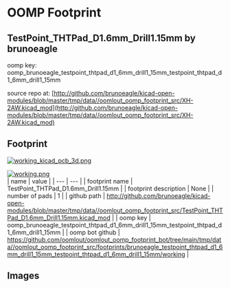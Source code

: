 # OOMP Footprint  
## TestPoint_THTPad_D1.6mm_Drill1.15mm  by brunoeagle  
  
oomp key: oomp_brunoeagle_testpoint_thtpad_d1_6mm_drill1_15mm_testpoint_thtpad_d1_6mm_drill1_15mm  
  
source repo at: [http://github.com/brunoeagle/kicad-open-modules/blob/master/tmp/data//oomlout_oomp_footprint_src/XH-2AW.kicad_mod](http://github.com/brunoeagle/kicad-open-modules/blob/master/tmp/data//oomlout_oomp_footprint_src/XH-2AW.kicad_mod)  
## Footprint  
  
[![working_kicad_pcb_3d.png](working_kicad_pcb_3d_600.png)](working_kicad_pcb_3d.png)  
  
[![working.png](working_600.png)](working.png)  
| name | value | 
| --- | --- | 
| footprint name | TestPoint_THTPad_D1.6mm_Drill1.15mm | 
| footprint description | None | 
| number of pads | 1 | 
| github path | http://github.com/brunoeagle/kicad-open-modules/blob/master/tmp/data//oomlout_oomp_footprint_src/TestPoint_THTPad_D1.6mm_Drill1.15mm.kicad_mod | 
| oomp key | oomp_brunoeagle_testpoint_thtpad_d1_6mm_drill1_15mm_testpoint_thtpad_d1_6mm_drill1_15mm | 
| oomp bot github | https://github.com/oomlout/oomlout_oomp_footprint_bot/tree/main/tmp/data//oomlout_oomp_footprint_src/footprints/brunoeagle_testpoint_thtpad_d1_6mm_drill1_15mm_testpoint_thtpad_d1_6mm_drill1_15mm/working | 
## Images  
